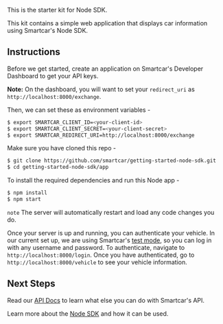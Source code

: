 This is the starter kit for Node SDK.

This kit contains a simple web application that displays car information using Smartcar's Node SDK.

## Instructions
Before we get started, create an application on Smartcar's Developer Dashboard to get your API keys.

**Note:** On the dashboard, you will want to set your `redirect_uri` as `http://localhost:8000/exchange`.

Then, we can set these as environment variables -
```bash
$ export SMARTCAR_CLIENT_ID=<your-client-id>
$ export SMARTCAR_CLIENT_SECRET=<your-client-secret>
$ export SMARTCAR_REDIRECT_URI=http://localhost:8000/exchange
```

Make sure you have cloned this repo -
```bash
$ git clone https://github.com/smartcar/getting-started-node-sdk.git
$ cd getting-started-node-sdk/app
```

To install the required dependencies and run this Node app -
```bash
$ npm install
$ npm start
```
`note` The server will automatically restart and load any code changes you do. 

Once your server is up and running, you can authenticate your vehicle. In our current set up, we are using Smartcar's [test mode](https://smartcar.com/docs/guides/testing/), so you can log in with any username and password. To authenticate, navigate to `http://localhost:8000/login`. Once you have authenticated, go to `http://localhost:8000/vehicle` to see your vehicle information.

## Next Steps
Read our [API Docs](https://smartcar.com/docs/api) to learn what else you can do with Smartcar's API.

Learn more about the [Node SDK](https://github.com/smartcar/node-sdk) and how it can be used.
